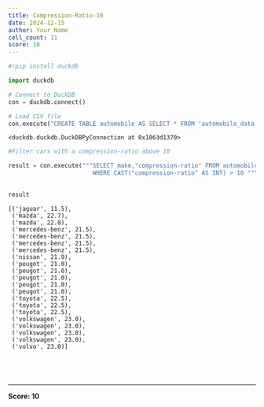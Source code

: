 ```yaml
---
title: Compression-Ratio-10
date: 2024-12-15
author: Your Name
cell_count: 11
score: 10
---
```


```python
#!pip install duckdb
```


```python
import duckdb
```


```python
# Connect to DuckDB
con = duckdb.connect()

```


```python
# Load CSV file
con.execute("CREATE TABLE automobile AS SELECT * FROM 'automobile_data.csv'")

```




    <duckdb.duckdb.DuckDBPyConnection at 0x1063d1370>




```python
#Filter cars with a compression-ratio above 10
```


```python
result = con.execute("""SELECT make,"compression-ratio" FROM automobile
                        WHERE CAST("compression-ratio" AS INT) > 10 """).fetchall()
                        
```


```python
result
```




    [('jaguar', 11.5),
     ('mazda', 22.7),
     ('mazda', 22.0),
     ('mercedes-benz', 21.5),
     ('mercedes-benz', 21.5),
     ('mercedes-benz', 21.5),
     ('mercedes-benz', 21.5),
     ('nissan', 21.9),
     ('peugot', 21.0),
     ('peugot', 21.0),
     ('peugot', 21.0),
     ('peugot', 21.0),
     ('peugot', 21.0),
     ('toyota', 22.5),
     ('toyota', 22.5),
     ('toyota', 22.5),
     ('volkswagen', 23.0),
     ('volkswagen', 23.0),
     ('volkswagen', 23.0),
     ('volkswagen', 23.0),
     ('volvo', 23.0)]




```python


```


```python

```


```python

```


```python

```


---
**Score: 10**

